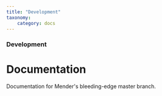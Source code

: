 ```yaml
---
title: "Development"
taxonomy:
    category: docs
---
```

<!--AUTOVERSION: "title: \"Development\""/integration/complain-->
<!--
Exception to the rule about AUTOVERSION tags coming before their affected block:
For page headers the tag may come after due to misrendering if it is above.
-->

### Development

# Documentation

<!--AUTOVERSION: "bleeding-edge % branch"/integration/complain-->
Documentation for Mender's bleeding-edge master branch.
